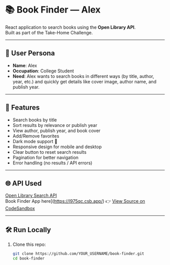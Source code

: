 # 📚 Book Finder — Alex

React application to search books using the **Open Library API**.  
Built as part of the Take-Home Challenge.  

---

## 👤 User Persona
- **Name**: Alex  
- **Occupation**: College Student  
- **Need**: Alex wants to search books in different ways (by title, author, year, etc.) and quickly get details like cover image, author name, and publish year.  

---

## 🚀 Features
- Search books by title
- Sort results by relevance or publish year
- View author, publish year, and book cover
- Add/Remove favorites
- Dark mode support 🌙
- Responsive design for mobile and desktop
- Clear button to reset search results
- Pagination for better navigation
- Error handling (no results / API errors)

---

## 🌐 API Used
[Open Library Search API](https://openlibrary.org/dev/docs/api/search)  
Book Finder App here](https://l975qc.csb.app/)
👉 [View Source on CodeSandbox](https://codesandbox.io/p/sandbox/goofy-poincare-l975qc)

---

## 🛠️ Run Locally
1. Clone this repo:
   ```bash
   git clone https://github.com/YOUR_USERNAME/book-finder.git
   cd book-finder

